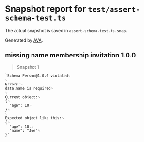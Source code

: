 # Snapshot report for `test/assert-schema-test.ts`

The actual snapshot is saved in `assert-schema-test.ts.snap`.

Generated by [AVA](https://ava.li).

## missing name membership invitation 1.0.0

> Snapshot 1

    `Schema Person@1.0.0 violated␊
    ␊
    Errors:␊
    data.name is required␊
    ␊
    Current object:␊
    {␊
      "age": 10␊
    }␊
    ␊
    Expected object like this:␊
    {␊
      "age": 10,␊
      "name": "Joe"␊
    }`
